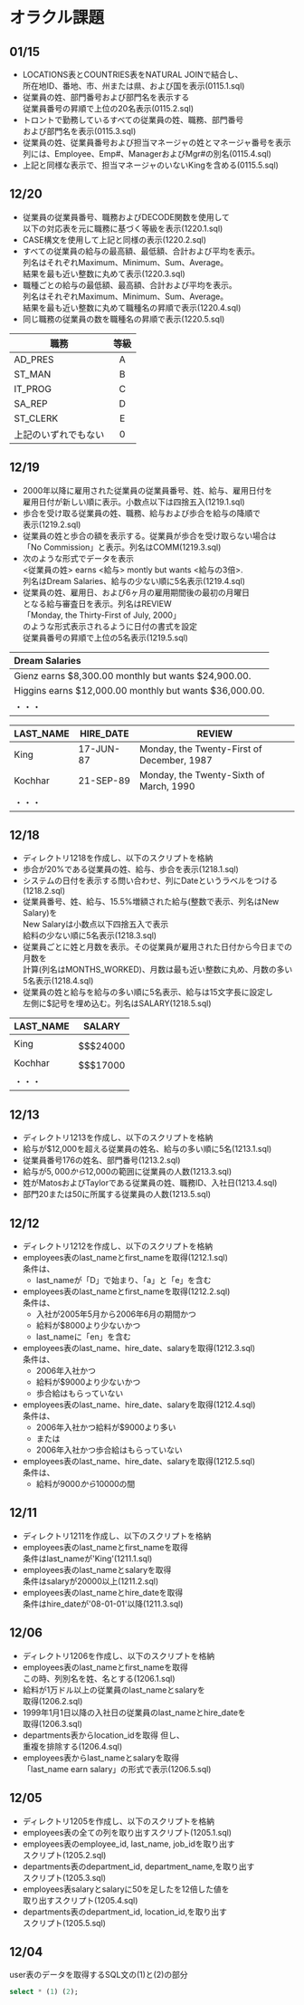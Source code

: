 # オラクル課題

## 01/15

- LOCATIONS表とCOUNTRIES表をNATURAL JOINで結合し、  
所在地ID、番地、市、州または県、および国を表示(0115.1.sql)
- 従業員の姓、部門番号および部門名を表示する  
従業員番号の昇順で上位の20名表示(0115.2.sql)
- トロントで勤務しているすべての従業員の姓、職務、部門番号  
および部門名を表示(0115.3.sql)
- 従業員の姓、従業員番号および担当マネージャの姓とマネージャ番号を表示  
列には、Employee、Emp#、ManagerおよびMgr#の別名(0115.4.sql)
- 上記と同様な表示で、担当マネージャのいないKingを含める(0115.5.sql)


## 12/20

- 従業員の従業員番号、職務およびDECODE関数を使用して  
以下の対応表を元に職務に基づく等級を表示(1220.1.sql)
- CASE構文を使用して上記と同様の表示(1220.2.sql)
- すべての従業員の給与の最高額、最低額、合計および平均を表示。  
列名はそれぞれMaximum、Minimum、Sum、Average。  
結果を最も近い整数に丸めて表示(1220.3.sql)
- 職種ごとの給与の最低額、最高額、合計および平均を表示。  
列名はそれぞれMaximum、Minimum、Sum、Average。  
結果を最も近い整数に丸めて職種名の昇順で表示(1220.4.sql)
- 同じ職務の従業員の数を職種名の昇順で表示(1220.5.sql)


|         職務         | 等級 |
|----------------------|:----:|
| AD_PRES              | A    |
| ST_MAN               | B    |
| IT_PROG              | C    |
| SA_REP               | D    |
| ST_CLERK             | E    |
| 上記のいずれでもない | 0     |


## 12/19
- 2000年以降に雇用された従業員の従業員番号、姓、給与、雇用日付を  
雇用日付が新しい順に表示。小数点以下は四捨五入(1219.1.sql)
- 歩合を受け取る従業員の姓、職務、給与および歩合を給与の降順で  
表示(1219.2.sql)
- 従業員の姓と歩合の額を表示する。従業員が歩合を受け取らない場合は  
「No Commission」と表示。列名はCOMM(1219.3.sql)
- 次のような形式でデータを表示  
<従業員の姓> earns <給与> montly but wants <給与の3倍>.  
列名はDream Salaries、給与の少ない順に5名表示(1219.4.sql)
- 従業員の姓、雇用日、および6ヶ月の雇用期間後の最初の月曜日  
となる給与審査日を表示。列名はREVIEW  
「Monday, the Thirty-First of July, 2000」  
のような形式表示されるように日付の書式を設定  
従業員番号の昇順で上位の5名表示(1219.5.sql)

|                    Dream Salaries                     |
|:-------------------------------------------------------|
| Gienz earns $8,300.00 monthly but wants $24,900.00.    |
| Higgins earns $12,000.00 monthly but wants $36,000.00. |
| ・・・                                                 |

| LAST_NAME | HIRE_DATE |                   REVIEW                   |
|-----------|-----------|--------------------------------------------|
| King      | 17-JUN-87 | Monday, the Twenty-First of December, 1987 |
| Kochhar   | 21-SEP-89 | Monday, the Twenty-Sixth of March, 1990    |
| ・・・    |           |                                            |


## 12/18
- ディレクトリ1218を作成し、以下のスクリプトを格納
- 歩合が20%である従業員の姓、給与、歩合を表示(1218.1.sql)
- システムの日付を表示する問い合わせ、列にDateというラベルをつける(1218.2.sql)
- 従業員番号、姓、給与、15.5%増額された給与(整数で表示、列名はNew Salary)を  
New Salaryは小数点以下四捨五入で表示  
給料の少ない順に5名表示(1218.3.sql)
- 従業員ごとに姓と月数を表示。その従業員が雇用された日付から今日までの月数を  
計算(列名はMONTHS_WORKED)、月数は最も近い整数に丸め、月数の多い5名表示(1218.4.sql)
- 従業員の姓と給与を給与の多い順に5名表示、給与は15文字長に設定し  
左側に$記号を埋め込む。列名はSALARY(1218.5.sql)

| LAST_NAME |      SALARY      |
|-----------|------------------|
| King      | $$$$$$$$$$$24000 |
| Kochhar   | $$$$$$$$$$$17000 |
| ・・・    |                  |

## 12/13
- ディレクトリ1213を作成し、以下のスクリプトを格納
- 給与が$12,000を超える従業員の姓名、給与の多い順に5名(1213.1.sql)  
- 従業員番号176の姓名、部門番号(1213.2.sql)  
- 給与が$5,000から$12,000の範囲に従業員の人数(1213.3.sql)  
- 姓がMatosおよびTaylorである従業員の姓、職務ID、入社日(1213.4.sql)  
- 部門20または50に所属する従業員の人数(1213.5.sql)  

## 12/12
- ディレクトリ1212を作成し、以下のスクリプトを格納
- employees表のlast_nameとfirst_nameを取得(1212.1.sql)  
条件は、
    - last_nameが「D」で始まり、「a」と「e」を含む
- employees表のlast_nameとfirst_nameを取得(1212.2.sql)  
条件は、
    - 入社が2005年5月から2006年6月の期間かつ
    - 給料が$8000より少ないかつ
    - last_nameに「en」を含む
- employees表のlast_name、hire_date、salaryを取得(1212.3.sql)  
条件は、
    - 2006年入社かつ
    - 給料が$9000より少ないかつ
    - 歩合給はもらっていない
- employees表のlast_name、hire_date、salaryを取得(1212.4.sql)  
条件は、
    - 2006年入社かつ給料が$9000より多い
    - または
    - 2006年入社かつ歩合給はもらっていない
- employees表のlast_name、hire_date、salaryを取得(1212.5.sql)  
条件は、
    - 給料が$9000から$10000の間

## 12/11
- ディレクトリ1211を作成し、以下のスクリプトを格納
- employees表のlast_nameとfirst_nameを取得  
条件はlast_nameが'King'(1211.1.sql)
- employees表のlast_nameとsalaryを取得  
条件はsalaryが20000以上(1211.2.sql)
- employees表のlast_nameとhire_dateを取得  
条件はhire_dateが'08-01-01'以降(1211.3.sql)

## 12/06

- ディレクトリ1206を作成し、以下のスクリプトを格納
- employees表のlast_nameとfirst_nameを取得  
この時、列別名を姓、名とする(1206.1.sql)
- 給料が1万ドル以上の従業員のlast_nameとsalaryを  
取得(1206.2.sql)
- 1999年1月1日以降の入社日の従業員のlast_nameとhire_dateを  
取得(1206.3.sql)
- departments表からlocation_idを取得 但し、  
重複を排除する(1206.4.sql)
- employees表からlast_nameとsalaryを取得  
「last_name earn salary」の形式で表示(1206.5.sql)

## 12/05

- ディレクトリ1205を作成し、以下のスクリプトを格納
- employees表の全ての列を取り出すスクリプト(1205.1.sql)
- employees表のemployee_id, last_name, job_idを取り出す  
スクリプト(1205.2.sql)
- departments表のdepartment_id, department_name,を取り出す  
スクリプト(1205.3.sql)
- employees表salaryとsalaryに50を足したを12倍した値を  
取り出すスクリプト(1205.4.sql)
- departments表のdepartment_id, location_id,を取り出す  
スクリプト(1205.5.sql)


## 12/04

user表のデータを取得するSQL文の(1)と(2)の部分

``` sql
select * (1) (2);
```